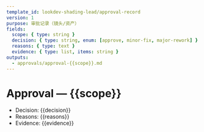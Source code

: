 ```yaml
---
template_id: lookdev-shading-lead/approval-record
version: 1
purpose: 审批记录（镜头/资产）
fields:
  scope: { type: string }
  decision: { type: string, enum: [approve, minor-fix, major-rework] }
  reasons: { type: text }
  evidence: { type: list, items: string }
outputs:
  - approvals/approval-{{scope}}.md
---
```


# Approval — {{scope}}

- Decision: {{decision}}
- Reasons: {{reasons}}
- Evidence: {{evidence}}
